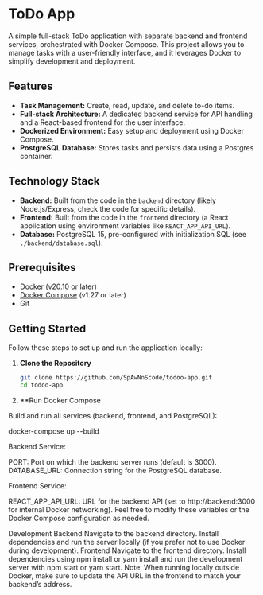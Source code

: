 # ToDo App

A simple full-stack ToDo application with separate backend and frontend services, orchestrated with Docker Compose. This project allows you to manage tasks with a user-friendly interface, and it leverages Docker to simplify development and deployment.

## Features

- **Task Management:** Create, read, update, and delete to-do items.
- **Full-stack Architecture:** A dedicated backend service for API handling and a React-based frontend for the user interface.
- **Dockerized Environment:** Easy setup and deployment using Docker Compose.
- **PostgreSQL Database:** Stores tasks and persists data using a Postgres container.

## Technology Stack

- **Backend:** Built from the code in the `backend` directory (likely Node.js/Express, check the code for specific details).
- **Frontend:** Built from the code in the `frontend` directory (a React application using environment variables like `REACT_APP_API_URL`).
- **Database:** PostgreSQL 15, pre-configured with initialization SQL (see `./backend/database.sql`).

## Prerequisites

- [Docker](https://www.docker.com/get-started) (v20.10 or later)
- [Docker Compose](https://docs.docker.com/compose/install/) (v1.27 or later)
- Git

## Getting Started

Follow these steps to set up and run the application locally:

1. **Clone the Repository**

   ```bash
   git clone https://github.com/SpAwNnScode/todoo-app.git
   cd todoo-app


2. **Run Docker Compose

Build and run all services (backend, frontend, and PostgreSQL):

docker-compose up --build

Backend Service:

PORT: Port on which the backend server runs (default is 3000).
DATABASE_URL: Connection string for the PostgreSQL database.

Frontend Service:

REACT_APP_API_URL: URL for the backend API (set to http://backend:3000 for internal Docker networking).
Feel free to modify these variables or the Docker Compose configuration as needed.

Development
Backend
Navigate to the backend directory.
Install dependencies and run the server locally (if you prefer not to use Docker during development).
Frontend
Navigate to the frontend directory.
Install dependencies using npm install or yarn install and run the development server with npm start or yarn start.
Note: When running locally outside Docker, make sure to update the API URL in the frontend to match your backend’s address.
